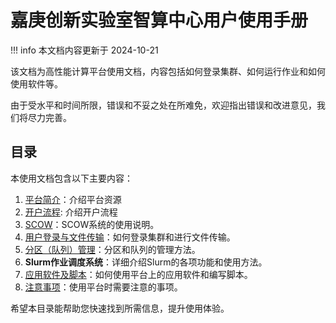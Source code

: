 # 嘉庚创新实验室智算中心用户使用手册

!!! info
    本文档内容更新于 2024-10-21

该文档为高性能计算平台使用文档，内容包括如何登录集群、如何运行作业和如何使用软件等。

由于受水平和时间所限，错误和不妥之处在所难免，欢迎指出错误和改进意见，我们将尽力完善。

## 目录

本使用文档包含以下主要内容：

1. [平台简介](introduction/platform.md)：介绍平台资源
2. [开户流程](introduction/usage.md): 介绍开户流程
3. [SCOW](scow/scow.md)：SCOW系统的使用说明。
4. [用户登录与文件传输](login-ftp/login-ftp.md)：如何登录集群和进行文件传输。
5. [分区（队列）管理](partition/partition.md)：分区和队列的管理方法。
6. **Slurm作业调度系统**：详细介绍Slurm的各项功能和使用方法。
7. [应用软件及脚本](./app/app.md)：如何使用平台上的应用软件和编写脚本。
8. [注意事项](./notes/notes.md)：使用平台时需要注意的事项。

希望本目录能帮助您快速找到所需信息，提升使用体验。

